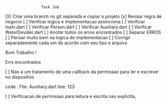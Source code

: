                     Task Job 

[X] Criar uma branch no git separada e copiar o projeto
[x] Revisar regra de negocio
[ ] Verificar logica e implementacao assincrona
[ ] Verificar main.dart
[ ] Verificar Person.dart
[ ] Verificar Auxiliary.dart
[ ] Verificar WaterDevider.dart
[ ] Anotar todos os erros encontrados
[ ] Separar ERROS
[ ] Pensar muito bem na logica de implementacao
[ ] Corrigir separadamente cada um de acordo com seu tipo e arquivo


Bom Trabalho !



Errs encontrados 

[ ] Nao a um tratamento de uma callback da permissao para ler e escrever no dispositivo 

code : 
File: Auxiliary.dart 
line: 123  

[ ] Verificacao de permissao para leitura e escrita nao explicita,

